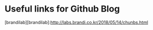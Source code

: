 # Useful links for Github Blog

[brandilab][brandilab]:http://labs.brandi.co.kr/2018/05/14/chunbs.html

[seoklee]:https://github.com/SeokLeeUS/seokleeus.github.io"
